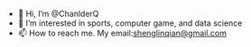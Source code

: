 - 👋 Hi, I’m @ChanlderQ
- 👀 I’m interested in sports, computer game, and data science
- 📫 How to reach me. My email:shenglinqian@gmail.com

<!---
ChanlderQ/ChanlderQ is a ✨ special ✨ repository because its `README.md` (this file) appears on your GitHub profile.
You can click the Preview link to take a look at your changes.
--->
